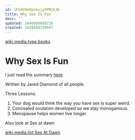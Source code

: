 ```yaml
---
id: iFV4VOm9pnkvjySPMjk3b
title: Why Sex Is Fun
desc: ''
updated: 1640908688716
created: 1628449250447
---
```

[wiki.media.type.books](../Type/books.md)
# Why Sex Is Fun
I just read the summary [here](https://fourminutebooks.com/why-is-sex-fun-summary/)

Written by Jared Diamond of all people.

Three Lessons:

1.  Your dog would think the way you have sex is super weird.
2.  Concealed ovulation developed so we stay monogamous.
3.  Menopause helps women live longer.

Also look at Sex at dawn

[wiki.media.list.Sex At Dawn](Sex%20At%20Dawn.md)